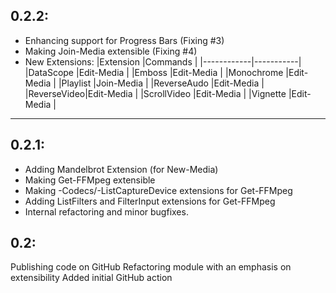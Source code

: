 ﻿0.2.2:
---
* Enhancing support for Progress Bars (Fixing #3)
* Making Join-Media extensible (Fixing #4)
* New Extensions:
|Extension   |Commands   |
|------------|-----------|
|DataScope   |Edit-Media |
|Emboss      |Edit-Media |
|Monochrome  |Edit-Media |
|Playlist    |Join-Media |
|ReverseAudo |Edit-Media |
|ReverseVideo|Edit-Media |
|ScrollVideo |Edit-Media |
|Vignette    |Edit-Media |

---

0.2.1:
---
* Adding Mandelbrot Extension (for New-Media)
* Making Get-FFMpeg extensible
* Making -Codecs/-ListCaptureDevice extensions for Get-FFMpeg
* Adding ListFilters and FilterInput extensions for Get-FFMpeg
* Internal refactoring and minor bugfixes.

0.2:
---
Publishing code on GitHub
Refactoring module with an emphasis on extensibility
Added initial GitHub action
